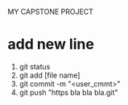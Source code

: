 MY CAPSTONE PROJECT

# add new line

1.  git status
2.  git add [file name]
3. git commit -m "<user_cmmt>"
4. git push "https bla bla bla.git"


